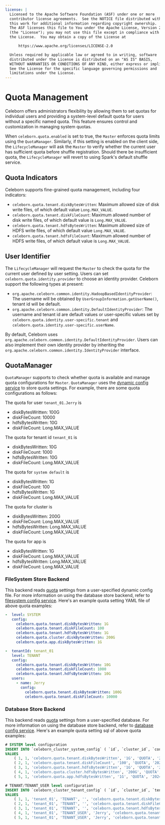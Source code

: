 ```yaml
---
license: |
  Licensed to the Apache Software Foundation (ASF) under one or more
  contributor license agreements.  See the NOTICE file distributed with
  this work for additional information regarding copyright ownership.
  The ASF licenses this file to You under the Apache License, Version 2.0
  (the "License"); you may not use this file except in compliance with
  the License.  You may obtain a copy of the License at

      https://www.apache.org/licenses/LICENSE-2.0

  Unless required by applicable law or agreed to in writing, software
  distributed under the License is distributed on an "AS IS" BASIS,
  WITHOUT WARRANTIES OR CONDITIONS OF ANY KIND, either express or implied.
  See the License for the specific language governing permissions and
  limitations under the License.
---
```


Quota Management
===

Celeborn offers administrators flexibility by allowing them to set quotas for individual users
and providing a system-level default quota for users without a specific named quota.
This feature ensures control and customization in managing system quotas.

When `celeborn.quota.enabled` is set to true, the `Master` enforces quota limits using the `QuotaManager`.
Similarly, if this setting is enabled on the client side, the `LifecycleManager` will ask the `Master` to 
verify whether the current user has sufficient quota before shuffle registration.
Should there be insufficient quota, the `LifecycleManager` will revert to using Spark's default shuffle service.

## Quota Indicators

Celeborn supports fine-grained quota management, including four indicators:

- `celeborn.quota.tenant.diskBytesWritten`: Maximum allowed size of disk write files, of which default value `Long.MAX_VALUE`.
- `celeborn.quota.tenant.diskFileCount`: Maximum allowed number of disk write files, of which default value is `Long.MAX_VALUE`.
- `celeborn.quota.tenant.hdfsBytesWritten`: Maximum allowed size of HDFS write files, of which default value `Long.MAX_VALUE`.
- `celeborn.quota.tenant.hdfsFileCount`: Maximum allowed number of HDFS write files, of which default value is `Long.MAX_VALUE`.

## User Identifier

The `LifecycleManager` will request the `Master` to check the quota for the current user defined by user setting.
Users can set `celeborn.quota.identity.provider` to choose an identity provider.
Celeborn support the following types at present:

- `org.apache.celeborn.common.identity.HadoopBasedIdentityProvider`: The username will be obtained by `UserGroupInformation.getUserName()`, tenant id will be default.
- `org.apache.celeborn.common.identity.DefaultIdentityProvider`: The username and tenant id are default values or user-specific values set by `celeborn.quota.identity.user-specific.tenant` and `celeborn.quota.identity.user-specific.userName`.

By default, Celeborn uses `org.apache.celeborn.common.identity.DefaultIdentityProvider`.
Users can also implement their own identity provider by inheriting the `org.apache.celeborn.common.identity.IdentityProvider` interface.

## QuotaManager

`QuotaManager` supports to check whether quota is available and manage quota configurations for `Master`.
`QuotaManager` uses the [dynamic config service](../developers/configuration#dynamic-configuration) to store quota settings.
For example, there are some quota configurations as follows:

The quota for user `tenant_01.Jerry` is

- diskBytesWritten: 100G
- diskFileCount: 10000
- hdfsBytesWritten: 10G
- diskFileCount: Long.MAX_VALUE

The quota for tenant id `tenant_01` is

- diskBytesWritten: 10G
- diskFileCount: 1000
- hdfsBytesWritten: 10G
- diskFileCount: Long.MAX_VALUE

The quota for `system default` is

- diskBytesWritten: 1G
- diskFileCount: 100
- hdfsBytesWritten: 1G
- diskFileCount: Long.MAX_VALUE

The quota for cluster is

- diskBytesWritten: 200G
- diskFileCount: Long.MAX_VALUE
- hdfsBytesWritten: Long.MAX_VALUE
- diskFileCount: Long.MAX_VALUE

The quota for app is

- diskBytesWritten: 1G
- diskFileCount: Long.MAX_VALUE
- hdfsBytesWritten: Long.MAX_VALUE
- diskFileCount: Long.MAX_VALUE

### FileSystem Store Backend

This backend reads [quota](#quota-indicators) settings from a user-specified dynamic config file.
For more information on using the database store backend, refer to [filesystem config service](../developers/configuration#filesystem-config-service).
Here's an example quota setting YAML file of above quota examples:

```yaml
-  level: SYSTEM
   config:
     celeborn.quota.tenant.diskBytesWritten: 1G
     celeborn.quota.tenant.diskFileCount: 100
     celeborn.quota.tenant.hdfsBytesWritten: 1G
     celeborn.quota.cluster.diskBytesWritten: 200G
     celeborn.quota.app.diskBytesWritten: 1G

-  tenantId: tenant_01
   level: TENANT
   config:
     celeborn.quota.tenant.diskBytesWritten: 10G
     celeborn.quota.tenant.diskFileCount: 1000
     celeborn.quota.tenant.hdfsBytesWritten: 10G
   users:
     - name: Jerry
       config:
         celeborn.quota.tenant.diskBytesWritten: 100G
         celeborn.quota.tenant.diskFileCount: 10000
```

### Database Store Backend

This backend reads [quota](#quota-indicators) settings from a user-specified database.
For more information on using the database store backend, refer to [database config service](../developers/configuration#database-config-service).
Here's an example quota setting sql of above quota examples:
```sql
# SYSTEM level configuration
INSERT INTO `celeborn_cluster_system_config` ( `id`, `cluster_id`, `config_key`, `config_value`, `type`, `gmt_create`, `gmt_modify` )
VALUES
    ( 1, 1, 'celeborn.quota.tenant.diskBytesWritten', '1G', 'QUOTA', '2024-02-27 22:08:30', '2024-02-27 22:08:30' ),
    ( 2, 1, 'celeborn.quota.tenant.diskFileCount', '100', 'QUOTA', '2024-02-27 22:08:30', '2024-02-27 22:08:30' ),
    ( 3, 1, 'celeborn.quota.tenant.hdfsBytesWritten', '1G', 'QUOTA', '2024-02-27 22:08:30', '2024-02-27 22:08:30' ),
    ( 4, 1, 'celeborn.quota.cluster.hdfsBytesWritten', '200G', 'QUOTA', '2024-02-27 22:08:30', '2024-02-27 22:08:30' ),
    ( 5, 1, 'celeborn.quota.app.hdfsBytesWritten', '1G', 'QUOTA', '2024-02-27 22:08:30', '2024-02-27 22:08:30' );

# TENANT/TENANT_USER level configuration
INSERT INTO `celeborn_cluster_tenant_config` ( `id`, `cluster_id`, `tenant_id`, `level`, `name`, `config_key`, `config_value`, `type`, `gmt_create`, `gmt_modify` )
VALUES
    ( 1, 1, 'tenant_01', 'TENANT', '', 'celeborn.quota.tenant.diskBytesWritten', '10G', 'master', '2024-02-27 22:08:30', '2024-02-27 22:08:30' ),
    ( 2, 1, 'tenant_01', 'TENANT', '', 'celeborn.quota.tenant.diskFileCount', '1000', 'master', '2024-02-27 22:08:30', '2024-02-27 22:08:30' ),
    ( 3, 1, 'tenant_01', 'TENANT', '', 'celeborn.quota.tenant.hdfsBytesWritten', '10G', 'master', '2024-02-27 22:08:30', '2024-02-27 22:08:30' ),
    ( 4, 1, 'tenant_01', 'TENANT_USER', 'Jerry', 'celeborn.quota.tenant.diskBytesWritten', '100G', 'master', '2024-02-27 22:08:30', '2024-02-27 22:08:30' ),
    ( 5, 1, 'tenant_01', 'TENANT_USER', 'Jerry', 'celeborn.quota.tenant.diskFileCount', '10000', 'master', '2024-02-27 22:08:30', '2024-02-27 22:08:30' );
```
